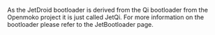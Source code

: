 As the JetDroid bootloader is derived from the Qi bootloader from the Openmoko project it is just called JetQi. For more information on the bootloader please refer to the JetBootloader page.